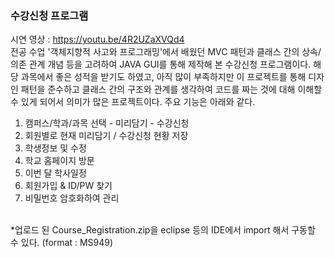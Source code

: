 ### 수강신청 프로그램
시연 영상 : https://youtu.be/4R2UZaXVQd4 <br/>
전공 수업 '객체지향적 사고와 프로그래밍'에서 배웠던 MVC 패턴과 클래스 간의 상속/의존 관계 개념 등을 고려하여 JAVA GUI를 통해 제작해 본 수강신청 프로그램이다. 해당 과목에서 좋은 성적을 받기도 하였고, 아직 많이 부족하지만 이 프로젝트를 통해 디자인 패턴을 준수하고 클래스 간의 구조와 관계를 생각하여 코드를 짜는 것에 대해 이해할 수 있게 되어서 의미가 많은 프로젝트이다. 주요 기능은 아래와 같다. <br/>
1. 캠퍼스/학과/과목 선택 - 미리담기 - 수강신청
2. 회원별로 현재 미리담기 / 수강신청 현황 저장
3. 학생정보 및 수정
4. 학교 홈페이지 방문
5. 이번 달 학사일정
6. 회원가입 & ID/PW 찾기
7. 비밀번호 암호화하여 관리
<br/>
*업로드 된 Course_Registration.zip을 eclipse 등의 IDE에서 import 해서 구동할 수 있다. (format : MS949)
